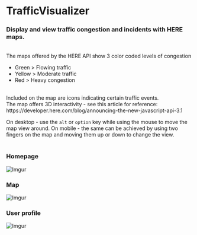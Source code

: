 # TrafficVisualizer

### Display and view traffic congestion and incidents with HERE maps.
<br>
The maps offered by the HERE API show 3 color coded levels of congestion 

- Green > Flowing traffic
- Yellow > Moderate traffic
- Red > Heavy congestion
<br>
Included on the map are icons indicating certain traffic events.
<br>
The map offers 3D interactivity - see this article for reference: https://developer.here.com/blog/announcing-the-new-javascript-api-3.1

On desktop - use the `alt` or `option` key while using the mouse to move the map view around.
On mobile - the same can be achieved by using two fingers on the map and moving them up or down to change the view.
<br>
<br>
### Homepage

![Imgur](https://i.imgur.com/RcrvHxp.png)


### Map

![Imgur](https://i.imgur.com/7GCGZIS.png)

### User profile

![Imgur](https://i.imgur.com/1plKKuJ.png)
